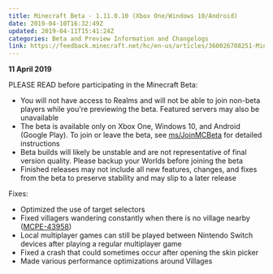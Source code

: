 ```yaml
---
title: Minecraft Beta - 1.11.0.10 (Xbox One/Windows 10/Android)
date: 2019-04-10T16:32:49Z
updated: 2019-04-11T15:41:24Z
categories: Beta and Preview Information and Changelogs
link: https://feedback.minecraft.net/hc/en-us/articles/360026708251-Minecraft-Beta-1-11-0-10-Xbox-One-Windows-10-Android
---
```


**11 April 2019**

PLEASE READ before participating in the Minecraft Beta:

- You will not have access to Realms and will not be able to join non-beta players while you're previewing the beta. Featured servers may also be unavailable
- The beta is available only on Xbox One, Windows 10, and Android (Google Play). To join or leave the beta, see [ms/JoinMCBeta](http://aka.ms/JoinMCBeta) for detailed instructions
- Beta builds will likely be unstable and are not representative of final version quality. Please backup your Worlds before joining the beta
- Finished releases may not include all new features, changes, and fixes from the beta to preserve stability and may slip to a later release

Fixes:

- Optimized the use of target selectors 
- Fixed villagers wandering constantly when there is no village nearby ([MCPE-43958](https://bugs.mojang.com/browse/MCPE-43958))
- Local multiplayer games can still be played between Nintendo Switch devices after playing a regular multiplayer game 
- Fixed a crash that could sometimes occur after opening the skin picker 
- Made various performance optimizations around Villages

